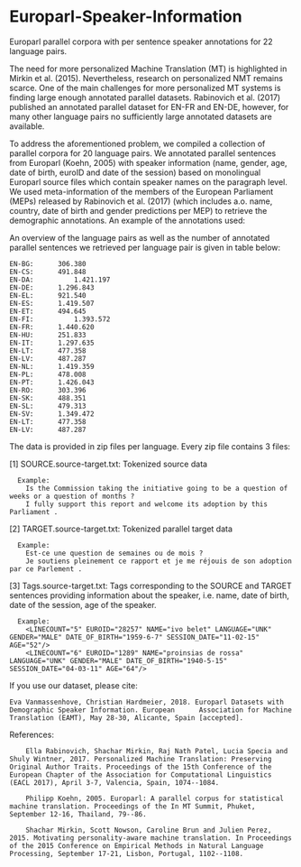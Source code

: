 # Europarl-Speaker-Information
Europarl parallel corpora with per sentence speaker annotations for 22 language pairs.

The need for more personalized Machine Translation (MT) is highlighted in Mirkin et al. (2015). Nevertheless, research on personalized NMT remains scarce. One of the main challenges for more personalized MT systems is finding large enough annotated parallel datasets. Rabinovich et al. (2017) published an annotated parallel dataset for EN-FR and EN-DE, however, for many other language pairs no sufficiently large annotated datasets are available.

To address the aforementioned problem, we compiled a collection of parallel corpora for 20 language pairs. We annotated parallel sentences from Europarl (Koehn, 2005) with speaker information (name, gender, age, date of birth, euroID and date of the session) based on monolingual Europarl source files which contain speaker names on the paragraph level. We used meta-information of the members of the European Parliament (MEPs) released by Rabinovich et al. (2017) (which includes a.o. name, country, date of birth and gender predictions per MEP) to retrieve the demographic annotations. An example of the annotations used:

An overview of the language pairs as well as the number of annotated parallel sentences we retrieved per language pair is given in table below:

    EN-BG:		306.380
    EN-CS:		491.848
    EN-DA:	        1.421.197
    EN-DE:  	1.296.843
    EN-EL:		921.540
    EN-ES:		1.419.507
    EN-ET:		494.645
    EN-FI: 	        1.393.572
    EN-FR:		1.440.620
    EN-HU:		251.833
    EN-IT:		1.297.635
    EN-LT:		477.358 
    EN-LV:		487.287	
    EN-NL:		1.419.359  
    EN-PL:		478.008  
    EN-PT:		1.426.043	  
    EN-RO:		303.396	
    EN-SK:		488.351  
    EN-SL:		479.313	
    EN-SV:		1.349.472	
    EN-LT:		477.358	
    EN-LV:		487.287	

The data is provided in zip files per language. Every zip file contains 3 files:
 
  [1] SOURCE.source-target.txt: 
  Tokenized source data 
      
      Example:
        Is the Commission taking the initiative going to be a question of weeks or a question of months ?
        I fully support this report and welcome its adoption by this Parliament .

  [2] TARGET.source-target.txt: 
  Tokenized parallel target data
      
      Example:
        Est-ce une question de semaines ou de mois ?
        Je soutiens pleinement ce rapport et je me réjouis de son adoption par ce Parlement .

  [3] Tags.source-target.txt:
  Tags corresponding to the SOURCE and TARGET sentences providing information about the speaker, i.e. name, date of birth, date of the session, age of the speaker.
      
      Example:
        <LINECOUNT="5" EUROID="28257" NAME="ivo belet" LANGUAGE="UNK" GENDER="MALE" DATE_OF_BIRTH="1959-6-7" SESSION_DATE="11-02-15" AGE="52"/>
        <LINECOUNT="6" EUROID="1289" NAME="proinsias de rossa" LANGUAGE="UNK" GENDER="MALE" DATE_OF_BIRTH="1940-5-15" SESSION_DATE="04-03-11" AGE="64"/>

If you use our dataset, please cite:
        
    Eva Vanmassenhove, Christian Hardmeier, 2018. Europarl Datasets with Demographic Speaker Information. European      Association for Machine Translation (EAMT), May 28-30, Alicante, Spain [accepted].

References:
        
        Ella Rabinovich, Shachar Mirkin, Raj Nath Patel, Lucia Specia and Shuly Wintner, 2017. Personalized Machine Translation: Preserving Original Author Traits. Proceedings of the 15th Conference of the European Chapter of the Association for Computational Linguistics (EACL 2017), April 3-7, Valencia, Spain, 1074--1084.

        Philipp Koehn, 2005. Europarl: A parallel corpus for statistical machine translation. Proceedings of the In MT Summit, Phuket, September 12-16, Thailand, 79--86. 

        Shachar Mirkin, Scott Nowson, Caroline Brun and Julien Perez, 2015. Motivating personality-aware machine translation. In Proceedings of the 2015 Conference on Empirical Methods in Natural Language Processing, September 17-21, Lisbon, Portugal, 1102--1108.


